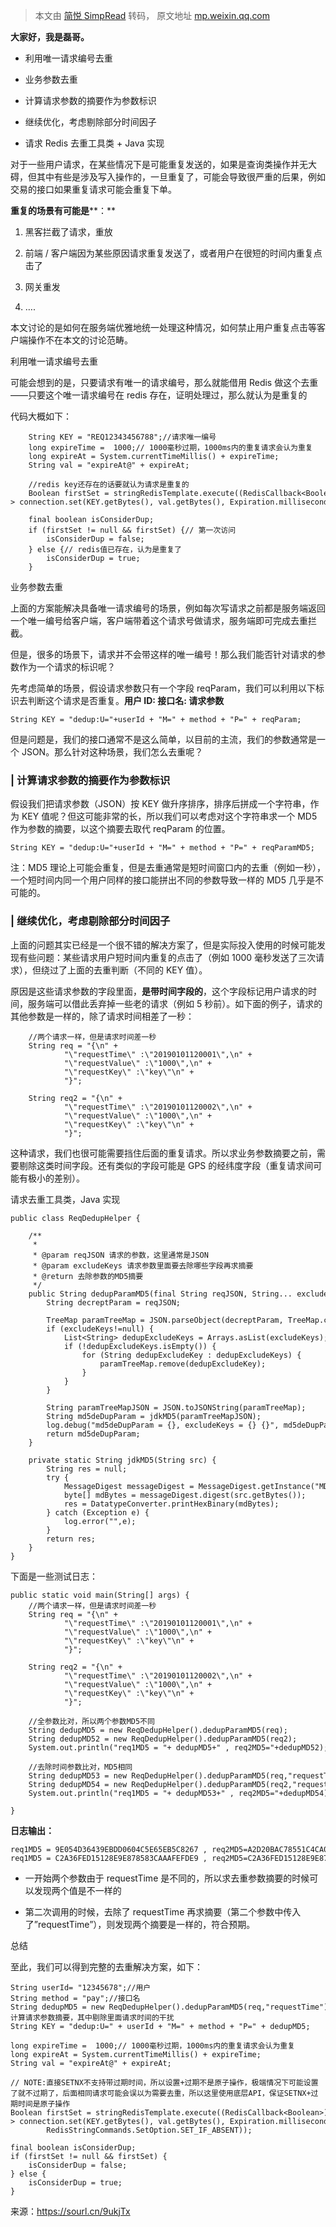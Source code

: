 > 本文由 [简悦 SimpRead](http://ksria.com/simpread/) 转码， 原文地址 [mp.weixin.qq.com](https://mp.weixin.qq.com/s?__biz=MzI4NTM1NDgwNw==&mid=2247509220&idx=1&sn=d668d97da39b9a120a0655491fa66a7d&chksm=ebef9abcdc9813aa01286b727cc716a3f7cd189d46f91d4728404f6742ec9d6d2da70cba3f05&mpshare=1&scene=1&srcid=0404B8ewoyEIlnzA047HZj7v&sharer_sharetime=1649084388594&sharer_shareid=8a467675e94cd5b11b6640b7770d6cc6#rd)

**大家好，我是磊哥。**

*   利用唯一请求编号去重
    
*   业务参数去重
    
*   计算请求参数的摘要作为参数标识
    
*   继续优化，考虑剔除部分时间因子
    
*   请求 Redis 去重工具类 + Java 实现
    

对于一些用户请求，在某些情况下是可能重复发送的，如果是查询类操作并无大碍，但其中有些是涉及写入操作的，一旦重复了，可能会导致很严重的后果，例如交易的接口如果重复请求可能会重复下单。  

**重复的场景有可能是****：**

1.  黑客拦截了请求，重放
    
2.  前端 / 客户端因为某些原因请求重复发送了，或者用户在很短的时间内重复点击了
    
3.  网关重发
    
4.  ….
    

本文讨论的是如何在服务端优雅地统一处理这种情况，如何禁止用户重复点击等客户端操作不在本文的讨论范畴。  

  

利用唯一请求编号去重

  

  

可能会想到的是，只要请求有唯一的请求编号，那么就能借用 Redis 做这个去重——只要这个唯一请求编号在 redis 存在，证明处理过，那么就认为是重复的

代码大概如下：

```
    String KEY = "REQ12343456788";//请求唯一编号
    long expireTime =  1000;// 1000毫秒过期，1000ms内的重复请求会认为重复
    long expireAt = System.currentTimeMillis() + expireTime;
    String val = "expireAt@" + expireAt;

    //redis key还存在的话要就认为请求是重复的
    Boolean firstSet = stringRedisTemplate.execute((RedisCallback<Boolean>) connection -> connection.set(KEY.getBytes(), val.getBytes(), Expiration.milliseconds(expireTime), RedisStringCommands.SetOption.SET_IF_ABSENT));

    final boolean isConsiderDup;
    if (firstSet != null && firstSet) {// 第一次访问
        isConsiderDup = false;
    } else {// redis值已存在，认为是重复了
        isConsiderDup = true;
    }
```

  

业务参数去重

  

  

上面的方案能解决具备唯一请求编号的场景，例如每次写请求之前都是服务端返回一个唯一编号给客户端，客户端带着这个请求号做请求，服务端即可完成去重拦截。  

但是，很多的场景下，请求并不会带这样的唯一编号！那么我们能否针对请求的参数作为一个请求的标识呢？  

先考虑简单的场景，假设请求参数只有一个字段 reqParam，我们可以利用以下标识去判断这个请求是否重复。**用户 ID: 接口名: 请求参数**

```
String KEY = "dedup:U="+userId + "M=" + method + "P=" + reqParam;
```

但是问题是，我们的接口通常不是这么简单，以目前的主流，我们的参数通常是一个 JSON。那么针对这种场景，我们怎么去重呢？

### **| 计算请求参数的摘要作为参数标识**

假设我们把请求参数（JSON）按 KEY 做升序排序，排序后拼成一个字符串，作为 KEY 值呢？但这可能非常的长，所以我们可以考虑对这个字符串求一个 MD5 作为参数的摘要，以这个摘要去取代 reqParam 的位置。

```
String KEY = "dedup:U="+userId + "M=" + method + "P=" + reqParamMD5;
```

注：MD5 理论上可能会重复，但是去重通常是短时间窗口内的去重（例如一秒），一个短时间内同一个用户同样的接口能拼出不同的参数导致一样的 MD5 几乎是不可能的。

### **| 继续优化，考虑剔除部分时间因子**

上面的问题其实已经是一个很不错的解决方案了，但是实际投入使用的时候可能发现有些问题：某些请求用户短时间内重复的点击了（例如 1000 毫秒发送了三次请求），但绕过了上面的去重判断（不同的 KEY 值）。

原因是这些请求参数的字段里面，**是带时间字段的**，这个字段标记用户请求的时间，服务端可以借此丢弃掉一些老的请求（例如 5 秒前）。如下面的例子，请求的其他参数是一样的，除了请求时间相差了一秒：

```
    //两个请求一样，但是请求时间差一秒
    String req = "{\n" +
            "\"requestTime\" :\"20190101120001\",\n" +
            "\"requestValue\" :\"1000\",\n" +
            "\"requestKey\" :\"key\"\n" +
            "}";

    String req2 = "{\n" +
            "\"requestTime\" :\"20190101120002\",\n" +
            "\"requestValue\" :\"1000\",\n" +
            "\"requestKey\" :\"key\"\n" +
            "}";
```

这种请求，我们也很可能需要挡住后面的重复请求。所以求业务参数摘要之前，需要剔除这类时间字段。还有类似的字段可能是 GPS 的经纬度字段（重复请求间可能有极小的差别）。

  

请求去重工具类，Java 实现

  

  

```
public class ReqDedupHelper {

    /**
     *
     * @param reqJSON 请求的参数，这里通常是JSON
     * @param excludeKeys 请求参数里面要去除哪些字段再求摘要
     * @return 去除参数的MD5摘要
     */
    public String dedupParamMD5(final String reqJSON, String... excludeKeys) {
        String decreptParam = reqJSON;

        TreeMap paramTreeMap = JSON.parseObject(decreptParam, TreeMap.class);
        if (excludeKeys!=null) {
            List<String> dedupExcludeKeys = Arrays.asList(excludeKeys);
            if (!dedupExcludeKeys.isEmpty()) {
                for (String dedupExcludeKey : dedupExcludeKeys) {
                    paramTreeMap.remove(dedupExcludeKey);
                }
            }
        }

        String paramTreeMapJSON = JSON.toJSONString(paramTreeMap);
        String md5deDupParam = jdkMD5(paramTreeMapJSON);
        log.debug("md5deDupParam = {}, excludeKeys = {} {}", md5deDupParam, Arrays.deepToString(excludeKeys), paramTreeMapJSON);
        return md5deDupParam;
    }

    private static String jdkMD5(String src) {
        String res = null;
        try {
            MessageDigest messageDigest = MessageDigest.getInstance("MD5");
            byte[] mdBytes = messageDigest.digest(src.getBytes());
            res = DatatypeConverter.printHexBinary(mdBytes);
        } catch (Exception e) {
            log.error("",e);
        }
        return res;
    }
}
```

下面是一些测试日志：  

```
public static void main(String[] args) {
    //两个请求一样，但是请求时间差一秒
    String req = "{\n" +
            "\"requestTime\" :\"20190101120001\",\n" +
            "\"requestValue\" :\"1000\",\n" +
            "\"requestKey\" :\"key\"\n" +
            "}";

    String req2 = "{\n" +
            "\"requestTime\" :\"20190101120002\",\n" +
            "\"requestValue\" :\"1000\",\n" +
            "\"requestKey\" :\"key\"\n" +
            "}";

    //全参数比对，所以两个参数MD5不同
    String dedupMD5 = new ReqDedupHelper().dedupParamMD5(req);
    String dedupMD52 = new ReqDedupHelper().dedupParamMD5(req2);
    System.out.println("req1MD5 = "+ dedupMD5+" , req2MD5="+dedupMD52);

    //去除时间参数比对，MD5相同
    String dedupMD53 = new ReqDedupHelper().dedupParamMD5(req,"requestTime");
    String dedupMD54 = new ReqDedupHelper().dedupParamMD5(req2,"requestTime");
    System.out.println("req1MD5 = "+ dedupMD53+" , req2MD5="+dedupMD54);

}
```

**日志输出：**

```
req1MD5 = 9E054D36439EBDD0604C5E65EB5C8267 , req2MD5=A2D20BAC78551C4CA09BEF97FE468A3F
req1MD5 = C2A36FED15128E9E878583CAAAFEFDE9 , req2MD5=C2A36FED15128E9E878583CAAAFEFDE9
```

*   一开始两个参数由于 requestTime 是不同的，所以求去重参数摘要的时候可以发现两个值是不一样的
    
*   第二次调用的时候，去除了 requestTime 再求摘要（第二个参数中传入了”requestTime”），则发现两个摘要是一样的，符合预期。
    

  

总结

  

  

至此，我们可以得到完整的去重解决方案，如下：  

```
String userId= "12345678";//用户
String method = "pay";//接口名
String dedupMD5 = new ReqDedupHelper().dedupParamMD5(req,"requestTime");//计算请求参数摘要，其中剔除里面请求时间的干扰
String KEY = "dedup:U=" + userId + "M=" + method + "P=" + dedupMD5;

long expireTime =  1000;// 1000毫秒过期，1000ms内的重复请求会认为重复
long expireAt = System.currentTimeMillis() + expireTime;
String val = "expireAt@" + expireAt;

// NOTE:直接SETNX不支持带过期时间，所以设置+过期不是原子操作，极端情况下可能设置了就不过期了，后面相同请求可能会误以为需要去重，所以这里使用底层API，保证SETNX+过期时间是原子操作
Boolean firstSet = stringRedisTemplate.execute((RedisCallback<Boolean>) connection -> connection.set(KEY.getBytes(), val.getBytes(), Expiration.milliseconds(expireTime),
        RedisStringCommands.SetOption.SET_IF_ABSENT));

final boolean isConsiderDup;
if (firstSet != null && firstSet) {
    isConsiderDup = false;
} else {
    isConsiderDup = true;
}
```

来源：https://sourl.cn/9ukjTx